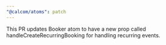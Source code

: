 ```yaml
---
"@calcom/atoms": patch
---
```


This PR updates Booker atom to have a new prop called handleCreateRecurringBooking for handling recurring events.
